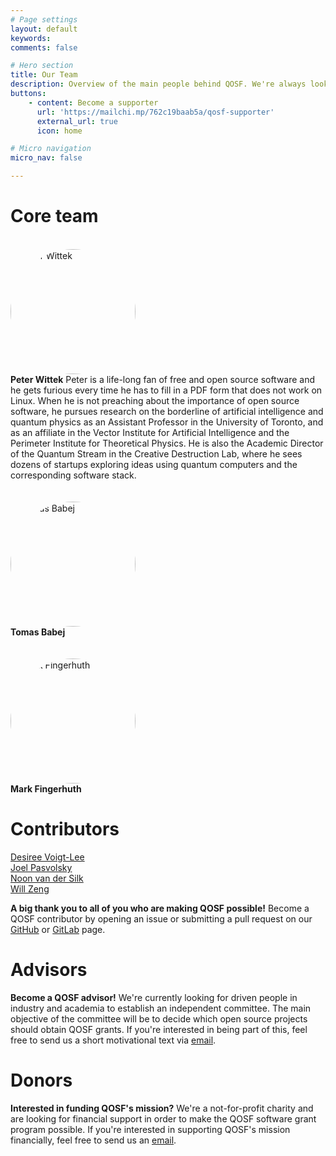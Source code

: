 ```yaml
---
# Page settings
layout: default
keywords:
comments: false

# Hero section
title: Our Team
description: Overview of the main people behind QOSF. We're always looking for new people so hit us up if you're interested!
buttons:
    - content: Become a supporter
      url: 'https://mailchi.mp/762c19baab5a/qosf-supporter'
      external_url: true
      icon: home

# Micro navigation
micro_nav: false

---
```


# Core team
<br>

<div class='row'>
    <div class='col-md-4'>
        <img style='border-radius:50%;' src='/assets/img/team/peter.jpg' alt='Peter Wittek' width="200px">
    </div>
    <div class='col-md-8'>
        <b>Peter Wittek</b>
        Peter is a life-long fan of free and open source software and he gets furious every time he has to fill in a PDF form that does not work on Linux. When he is not preaching about the importance of open source software, he pursues research on the borderline of artificial intelligence and quantum physics as an Assistant Professor in the University of Toronto, and as an affiliate in the Vector Institute for Artificial Intelligence and the Perimeter Institute for Theoretical Physics. He is also the Academic Director of the Quantum Stream in the Creative Destruction Lab, where he sees dozens of startups exploring ideas using quantum computers and the corresponding software stack.         
    </div>
</div>

<br>
<br>

<div class='row'>
    <div class='col-md-4'>
        <img style='border-radius:50%;' src='/assets/img/team/tomas.jpg' alt='Tomas Babej' width="200px">
    </div>
    <div class='col-md-8'>
       <b>Tomas Babej</b>
    </div>
</div>

<br>
<br>

<div class='row'>
    <div class='col-md-4'>
        <img style='border-radius:50%;' src='/assets/img/team/mark.jpg' alt='Mark Fingerhuth' width="200px">
    </div>
    <div class='col-md-8'>
       <b>Mark Fingerhuth</b>
    </div>
</div>

# Contributors

<a href="https://github.com/desireevl">Desiree Voigt-Lee</a>
<br>
<a href="https://github.com/JoelPasvolsky">Joel Pasvolsky</a>
<br>
<a href="https://github.com/silky">Noon van der Silk</a>
<br>
<a href="https://github.com/willzeng">Will Zeng</a>

<div class="callout callout--info">
    <p><strong>A big thank you to all of you who are making QOSF possible!</strong>
    Become a QOSF contributor by opening an issue or submitting a pull request on our <a href="https://github.com/qosf">GitHub</a> or <a href="https://gitlab.com/qosf">GitLab</a> page.
    </p>
</div>

# Advisors

<div class="callout callout--info">
    <p><strong>Become a QOSF advisor!</strong>
    We're currently looking for driven people in industry and academia to establish an independent committee. The main objective of the committee will be to decide which open source projects should obtain QOSF grants. If you're interested in being part of this, feel free to send us a short motivational text via <a href="mailto:applications@qosf.org">email</a>.
    </p>
</div>

# Donors

<div class="callout callout--info">
    <p><strong>Interested in funding QOSF's mission?</strong>
    We're a not-for-profit charity and are looking for financial support in order to make the QOSF software grant program possible. If you're interested in supporting QOSF's mission financially, feel free to send us an <a href="mailto:funding@qosf.org">email</a>.
    </p>
</div>
